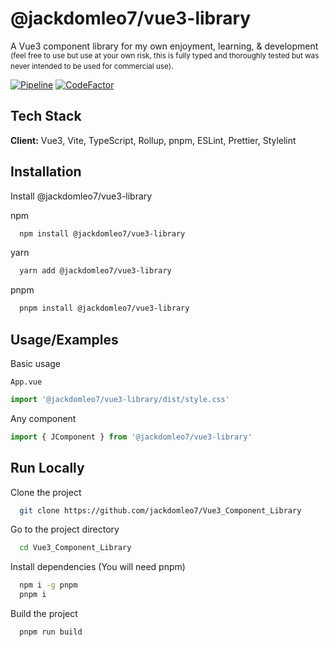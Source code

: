 # @jackdomleo7/vue3-library

A Vue3 component library for my own enjoyment, learning, & development <small>(feel free to use but use at your own risk, this is fully typed and thoroughly tested but was never intended to be used for commercial use)</small>.

[![Pipeline](https://github.com/jackdomleo7/Vue3_Component_Library/actions/workflows/pipeline.yml/badge.svg?branch=master)](https://github.com/jackdomleo7/Vue3_Component_Library/actions/workflows/pipeline.yml)
[![CodeFactor](https://www.codefactor.io/repository/github/jackdomleo7/vue3_component_library/badge)](https://www.codefactor.io/repository/github/jackdomleo7/vue3_component_library)

## Tech Stack

**Client:** Vue3, Vite, TypeScript, Rollup, pnpm, ESLint, Prettier, Stylelint

## Installation

Install @jackdomleo7/vue3-library

npm

```bash
  npm install @jackdomleo7/vue3-library
```

yarn

```bash
  yarn add @jackdomleo7/vue3-library
```

pnpm

```bash
  pnpm install @jackdomleo7/vue3-library
```

## Usage/Examples

Basic usage

`App.vue`

```typescript
import '@jackdomleo7/vue3-library/dist/style.css'
```

Any component

```typescript
import { JComponent } from '@jackdomleo7/vue3-library'
```

## Run Locally

Clone the project

```bash
  git clone https://github.com/jackdomleo7/Vue3_Component_Library
```

Go to the project directory

```bash
  cd Vue3_Component_Library
```

Install dependencies (You will need pnpm)

```bash
  npm i -g pnpm
  pnpm i
```

Build the project

```bash
  pnpm run build
```
